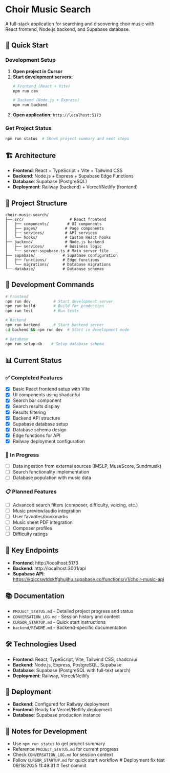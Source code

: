 # Choir Music Search

A full-stack application for searching and discovering choir music with React frontend, Node.js backend, and Supabase database.

## 🚀 Quick Start

### Development Setup
1. **Open project in Cursor**
2. **Start development servers:**
   ```bash
   # Frontend (React + Vite)
   npm run dev
   
   # Backend (Node.js + Express) 
   npm run backend
   ```
3. **Open application:** `http://localhost:5173`

### Get Project Status
```bash
npm run status  # Shows project summary and next steps
```

## 🏗️ Architecture

- **Frontend**: React + TypeScript + Vite + Tailwind CSS
- **Backend**: Node.js + Express + Supabase Edge Functions
- **Database**: Supabase (PostgreSQL)
- **Deployment**: Railway (backend) + Vercel/Netlify (frontend)

## 📁 Project Structure

```
choir-music-search/
├── src/                    # React frontend
│   ├── components/        # UI components
│   ├── pages/            # Page components
│   ├── services/         # API services
│   └── hooks/            # Custom React hooks
├── backend/              # Node.js backend
│   ├── services/         # Business logic
│   └── server-supabase.ts # Main server file
├── supabase/            # Supabase configuration
│   ├── functions/       # Edge functions
│   └── migrations/      # Database migrations
└── database/            # Database schemas
```

## 🔧 Development Commands

```bash
# Frontend
npm run dev          # Start development server
npm run build        # Build for production
npm run test         # Run tests

# Backend
npm run backend      # Start backend server
cd backend && npm run dev  # Start in development mode

# Database
npm run setup-db    # Setup database schema
```

## 📊 Current Status

### ✅ Completed Features
- [x] Basic React frontend setup with Vite
- [x] UI components using shadcn/ui
- [x] Search bar component
- [x] Search results display
- [x] Results filtering
- [x] Backend API structure
- [x] Supabase database setup
- [x] Database schema design
- [x] Edge functions for API
- [x] Railway deployment configuration

### 🔄 In Progress
- [ ] Data ingestion from external sources (IMSLP, MuseScore, Sundmusik)
- [ ] Search functionality implementation
- [ ] Database population with music data

### 📋 Planned Features
- [ ] Advanced search filters (composer, difficulty, voicing, etc.)
- [ ] Music preview/audio integration
- [ ] User favorites/bookmarks
- [ ] Music sheet PDF integration
- [ ] Composer profiles
- [ ] Difficulty ratings

## 🔗 Key Endpoints

- **Frontend**: http://localhost:5173
- **Backend**: http://localhost:3001/api
- **Supabase API**: https://kqjccswtdxkffghuijhu.supabase.co/functions/v1/choir-music-api

## 📚 Documentation

- `PROJECT_STATUS.md` - Detailed project progress and status
- `CONVERSATION_LOG.md` - Session history and context
- `CURSOR_STARTUP.md` - Quick start instructions
- `backend/README.md` - Backend-specific documentation

## 🛠️ Technologies Used

- **Frontend**: React, TypeScript, Vite, Tailwind CSS, shadcn/ui
- **Backend**: Node.js, Express, PostgreSQL, Supabase
- **Database**: Supabase (PostgreSQL with full-text search)
- **Deployment**: Railway, Vercel/Netlify

## 🚀 Deployment

- **Backend**: Configured for Railway deployment
- **Frontend**: Ready for Vercel/Netlify deployment
- **Database**: Supabase production instance

## 📝 Notes for Development

- Use `npm run status` to get project summary
- Reference `PROJECT_STATUS.md` for current progress
- Check `CONVERSATION_LOG.md` for session context
- Follow `CURSOR_STARTUP.md` for quick start workflow
#   D e p l o y m e n t   f i x   t e s t   0 9 / 1 8 / 2 0 2 5   1 1 : 4 9 : 3 1  
 #   T e s t   c o m m i t  
 